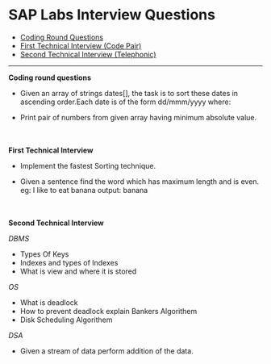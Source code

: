 # SAP Labs Interview Questions
* [Coding Round Questions](#coding)
* [First Technical Interview (Code Pair)](#tech)
* [Second Technical Interview (Telephonic)](#techtwo)
____
<b name="coding">Coding round questions</b><br/>

- Given an array of strings dates[], the task is to sort these dates in ascending order.Each date is of the form dd/mmm/yyyy where:

- Print pair of numbers from given array having minimum absolute value.
<br>
<br>
<b name="tech">First Technical Interview</b>
<br>

- Implement the fastest Sorting technique.

- Given a sentence find the word which has maximum length and is even.
  eg: I like to eat banana 
  output: banana  
<br>
<br>
<b name="techtwo">Second Technical Interview</b>
<br>

<i>DBMS</i>

- Types Of Keys
- Indexes and types of Indexes 
- What is view and where it is stored

<i>OS</i>

- What is deadlock 
- How to prevent deadlock explain Bankers Algorithem 
- Disk Scheduling Algorithem

<i>DSA</i>

- Given a stream of data perform addition of the data.



